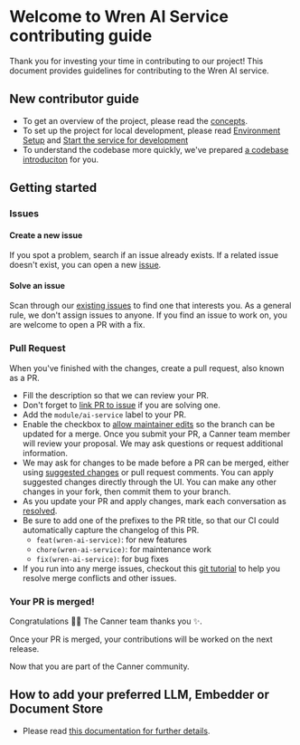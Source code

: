 # Welcome to Wren AI Service contributing guide

Thank you for investing your time in contributing to our project! This document provides guidelines for contributing to the Wren AI service.

## New contributor guide

- To get an overview of the project, please read the [concepts](https://docs.getwren.ai/oss/concept/wren_ai_service).
- To set up the project for local development, please read [Environment Setup](README.md#environment-setup) and [Start the service for development](README.md#start-the-service-for-development)
- To understand the codebase more quickly, we've prepared [a codebase introduciton](docs/code_design.md) for you.

## Getting started

### Issues

#### Create a new issue

If you spot a problem, search if an issue already exists. If a related issue doesn't exist, you can open a new [issue](https://github.com/Canner/WrenAI/issues/new/choose).

#### Solve an issue

Scan through our [existing issues](https://github.com/Canner/WrenAI/issues?q=is%3Aopen+is%3Aissue+label%3Amodule%2Fai-service) to find one that interests you. As a general rule, we don't assign issues to anyone. If you find an issue to work on, you are welcome to open a PR with a fix.

### Pull Request

When you've finished with the changes, create a pull request, also known as a PR.
- Fill the description so that we can review your PR.
- Don't forget to [link PR to issue](https://docs.github.com/en/issues/tracking-your-work-with-issues/linking-a-pull-request-to-an-issue) if you are solving one.
- Add the `module/ai-service` label to your PR.
- Enable the checkbox to [allow maintainer edits](https://docs.github.com/en/github/collaborating-with-issues-and-pull-requests/allowing-changes-to-a-pull-request-branch-created-from-a-fork) so the branch can be updated for a merge.
  Once you submit your PR, a Canner team member will review your proposal. We may ask questions or request additional information.
- We may ask for changes to be made before a PR can be merged, either using [suggested changes](https://docs.github.com/en/github/collaborating-with-issues-and-pull-requests/incorporating-feedback-in-your-pull-request) or pull request comments. You can apply suggested changes directly through the UI. You can make any other changes in your fork, then commit them to your branch.
- As you update your PR and apply changes, mark each conversation as [resolved](https://docs.github.com/en/github/collaborating-with-issues-and-pull-requests/commenting-on-a-pull-request#resolving-conversations).
- Be sure to add one of the prefixes to the PR title, so that our CI could automatically capture the changelog of this PR.
  - `feat(wren-ai-service)`: for new features
  - `chore(wren-ai-service)`: for maintenance work
  - `fix(wren-ai-service)`: for bug fixes
- If you run into any merge issues, checkout this [git tutorial](https://github.com/skills/resolve-merge-conflicts) to help you resolve merge conflicts and other issues.

### Your PR is merged!

Congratulations :tada::tada: The Canner team thanks you :sparkles:.

Once your PR is merged, your contributions will be worked on the next release.

Now that you are part of the Canner community.

## How to add your preferred LLM, Embedder or Document Store

- Please read [this documentation for further details](https://docs.getwren.ai/oss/ai_service/guide/custom_llm#adding-a-custom-llm-embedder-or-document-store-to-wren-ai).
